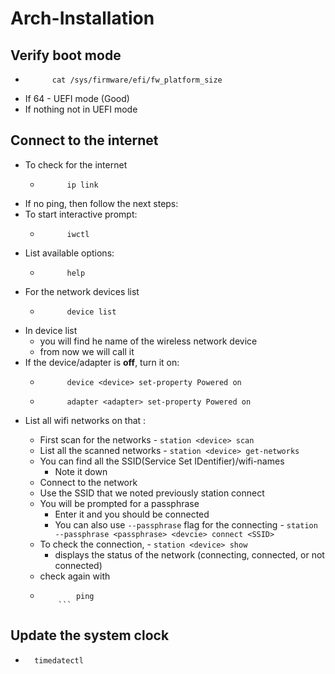 # Arch-Installation

## Verify boot mode

- ```
		cat /sys/firmware/efi/fw_platform_size
	```
- If 64 - UEFI mode (Good)
- If nothing not in UEFI mode

## Connect to the internet

- To check for the internet
	- ```
			ip link
		```
- If no ping, then follow the next steps:
- To start interactive prompt:
	- ```
			iwctl
		```
- List available options:
	- ```
			help
		```
- For the network devices list
	- ```
			device list
		```
- In device list
  - you will find he name of the wireless network device
  - from now we will call it <device>
- If the device/adapter is **off**, turn it on:
	- ```
			device <device> set-property Powered on
		```
	- ```
			adapter <adapter> set-property Powered on
		```
- List all wifi networks on that <device>:
  - First scan for the networks
		- ```
				station <device> scan
			```
  - List all the scanned networks
		- ```
				station <device> get-networks
			```
  - You can find all the SSID(Service Set IDentifier)/wifi-names
    - Note it down
  - Connect to the network
  - Use the SSID that we noted previously
    station <device> connect <SSID>
  - You will be prompted for a passphrase
    - Enter it and you should be connected
    - You can also use `--passphrase` flag for the connecting
			- ```
					station --passphrase <passphrase> <devcie> connect <SSID>
				```
  - To check the connection,
		- ```
				station <device> show
			```
	- displays the status of the network (connecting, connected, or not connected)
  - check again with
  - ```
			ping
		```

## Update the system clock

- ```
  	timedatectl
	```
